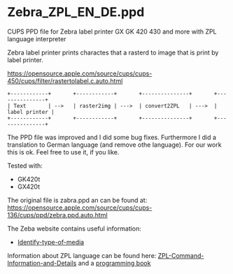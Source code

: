 # Zebra_ZPL_EN_DE.ppd
CUPS PPD file for Zebra label printer GX GK 420 430 and more with ZPL language interpreter

Zebra label printer prints charactes that a rasterd to image that is print by label printer.

https://opensource.apple.com/source/cups/cups-450/cups/filter/rastertolabel.c.auto.html

```
+------------+       +------------+       +---------------+       +---------------+
| Text       | -->   | raster2img | --->  | convert2ZPL   | --->  | label printer |
+------------+       +------------+       +---------------+       +---------------+
```

The PPD file was improved and I did some bug fixes. Furthermore I did a translation to German language (and remove othe language). 
For our work this is ok. Feel free to use it, if you like.

Tested with:
* GK420t
* GX420t

The original file is zabra.ppd an can be found at: https://opensource.apple.com/source/cups/cups-136/cups/ppd/zebra.ppd.auto.html

The Zeba website contains useful information:
* [Identify-type-of-media](https://supportcommunity.zebra.com/s/article/Identify-type-of-media?language=en_U)

Information about ZPL language can be found here: [ZPL-Command-Information-and-Details](https://supportcommunity.zebra.com/s/article/ZPL-Command-Information-and-DetailsV2?language=de) and a [programming book](https://support.zebra.com/cpws/docs/zpl/zpl-zbi2-pm-en.pdf)


